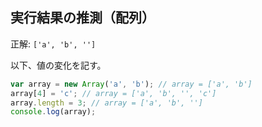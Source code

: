 ## 実行結果の推測（配列）
正解: `['a', 'b', '']`

以下、値の変化を記す。
```JavaScript
var array = new Array('a', 'b'); // array = ['a', 'b']
array[4] = 'c'; // array = ['a', 'b', '', 'c']
array.length = 3; // array = ['a', 'b', '']
console.log(array);
```
